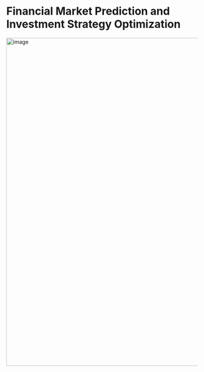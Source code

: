 # Financial Market Prediction and Investment Strategy Optimization

<img width="861" alt="image" src="https://github.com/user-attachments/assets/a266f09c-1eb3-40ab-8089-9f7d2e70a87c" />

